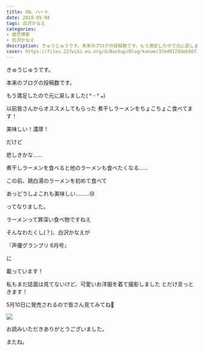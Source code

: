 ```yaml
---
title: 90。ハート
date: 2018-05-08
tags: 白沢かなえ
categories: 
- 成员博客
- 白沢かなえ
description: きゅうじゅうです。本来のブログの投稿数です。もう満足したので元に戻しました( ᵘ ᵕ ᵘ ⁎)以前皆さんからオススメしてもらった...
cover: https://files.227wiki.eu.org/d/Backup/Blog/kanae/37ed917ddeb56f1f729aab0bccce4.jpg 
---
```








きゅうじゅうです。






本来のブログの投稿数です。







もう満足したので元に戻しました( ᵘ ᵕ ᵘ ⁎)
















以前皆さんからオススメしてもらった
煮干しラーメンをちょこちょこ食べてます！




美味しい！濃厚！






だけど


悲しきかな……








煮干しラーメンを食べると他のラーメンも食べたくなる……







この前、鶏白湯のラーメンを初めて食べて




あっどうしよこれも美味しい………😢



ってなりました。









ラーメンって罪深い食べ物ですねえ














そんなわたくし(？)、白沢かなえが





『声優グランプリ 6月号』




に




載っています！







私もまだ誌面は見てないけど、可愛いお洋服を着て撮影しました とだけ言っときます！






5月10日に発売されるので皆さん見てみてね🌷




![](https://files.227wiki.eu.org/d/Backup/Blog/kanae/37ed917ddeb56f1f729aab0bccce4.jpg)










お読みいただきありがとうございました。

またね。


